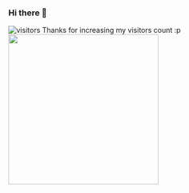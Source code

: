 ### Hi there 👋

![visitors](https://visitor-badge.glitch.me/badge?page_id=alexeiidonestkiy.alexeiidonetskiy)
Thanks for increasing my visitors count :p
<img src="https://media.giphy.com/media/xT9IgG50Fb7Mi0prBC/giphy.gif" width="300">
<!--
**alexeiidonetskiy/alexeiidonetskiy** is a ✨ _special_ ✨ repository because its `README.md` (this file) appears on your GitHub profile.

Here are some ideas to get you started:

- 🔭 I’m currently working on ...
- 🌱 I’m currently learning ...
- 👯 I’m looking to collaborate on ...
- 🤔 I’m looking for help with ...
- 💬 Ask me about ...
- 📫 How to reach me: ...
- 😄 Pronouns: ...
- ⚡ Fun fact: ...
-->
